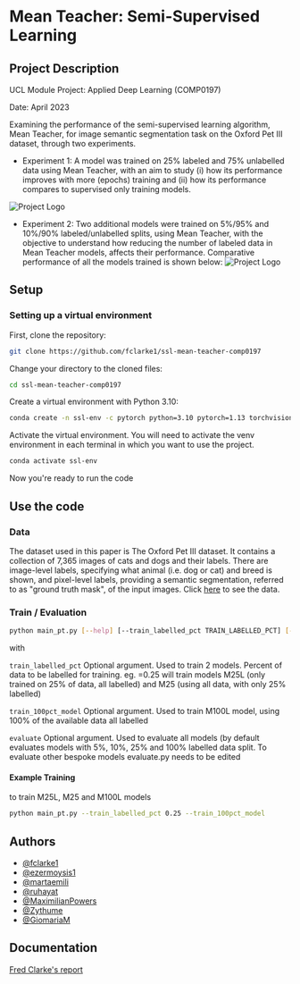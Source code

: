 
# Mean Teacher: Semi-Supervised Learning

## Project Description

UCL Module Project: Applied Deep Learning (COMP0197)

Date: April 2023

Examining the performance of the semi-supervised learning algorithm, Mean Teacher, for image semantic segmentation task on the Oxford Pet III dataset, through two experiments. 

- Experiment 1: A model was trained on 25% labeled and 75% unlabelled data using Mean Teacher, with an aim to study (i) how its performance improves with more (epochs) training and (ii) how its performance compares to supervised only training models.

![Project Logo](./images/exp1_vfff.PNG)

- Experiment 2: Two additional models were trained on 5%/95% and 10%/90% labeled/unlabelled splits, using Mean Teacher, with the objective to understand how reducing the number of labeled data in Mean Teacher models, affects their performance. Comparative performance of all the models trained is shown below:
![Project Logo](./images/my_pics.png)


## Setup

### Setting up a virtual environment
First, clone the repository:

```bash
git clone https://github.com/fclarke1/ssl-mean-teacher-comp0197
```

Change your directory to the cloned files:

```bash
cd ssl-mean-teacher-comp0197
```

Create a virtual environment with Python 3.10:

```bash
conda create -n ssl-env -c pytorch python=3.10 pytorch=1.13 torchvision=0.14
```

Activate the virtual environment. You will need to activate the venv environment in each terminal in which you want to use the project.

```bash
conda activate ssl-env
```

Now you're ready to run the code
    
## Use the code

### Data

The dataset used in this paper is The Oxford Pet III dataset. It contains a collection of 7,365 images of cats and dogs and their labels. There are image-level labels, specifying what animal (i.e. dog or cat) and breed is shown, and pixel-level
labels, providing a semantic segmentation, referred to as "ground truth mask", of the input images. Click [here](https://www.robots.ox.ac.uk/~vgg/data/pets/) to see the data.

### Train / Evaluation

```bash
python main_pt.py [--help] [--train_labelled_pct TRAIN_LABELLED_PCT] [--train_100pct_model] [--evaluate]
```
with

`train_labelled_pct`
Optional argument. Used to train 2 models. Percent of data to be labelled for training. eg. =0.25 will train models M25L (only trained on 25% of data, all labelled) and M25 (using all data, with only 25% labelled)

`train_100pct_model` Optional argument. Used to train M100L model, using 100% of the available data all labelled

`evaluate` Optional argument. Used to evaluate all models (by default evaluates models with 5%, 10%, 25% and 100% labelled data split. To evaluate other bespoke models evaluate.py needs to be edited

#### Example Training
to train M25L, M25 and M100L models
```bash
python main_pt.py --train_labelled_pct 0.25 --train_100pct_model
```

## Authors

- [@fclarke1](https://github.com/fclarke1)
- [@ezermoysis1](https://github.com/ezermoysis1)
- [@martaemili](https://github.com/martaemili)
- [@ruhayat](https://github.com/ruhayat)
- [@MaximilianPowers](https://github.com/MaximilianPowers)
- [@Zythume](https://github.com/Zythume)
- [@GiomariaM](https://github.com/GiomariaM)


## Documentation
[Fred Clarke's report](https://github.com/fclarke1/ssl-mean-teacher-comp0197/blob/main/report_cw2_22197823.pdf)
